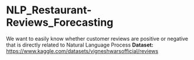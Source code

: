# NLP_Restaurant-Reviews_Forecasting
We want to easily know whether customer reviews are positive or negative that is directly related to Natural Language Process
**Dataset:** https://www.kaggle.com/datasets/vigneshwarsofficial/reviews
